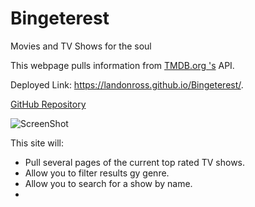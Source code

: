 # Bingeterest
Movies and TV Shows for the soul


This webpage pulls information from [TMDB.org 's](https://www.themoviedb.org/) API.  

Deployed Link:  https://landonross.github.io/Bingeterest/.

[GitHub Repository](https://github.com/landonross/Bingeterest)

![ScreenShot](./assets/screenshot.jpg)

This site will:

- Pull several pages of the current top rated TV shows.
- Allow you to filter results gy genre.
- Allow you to search for a show by name.
- 